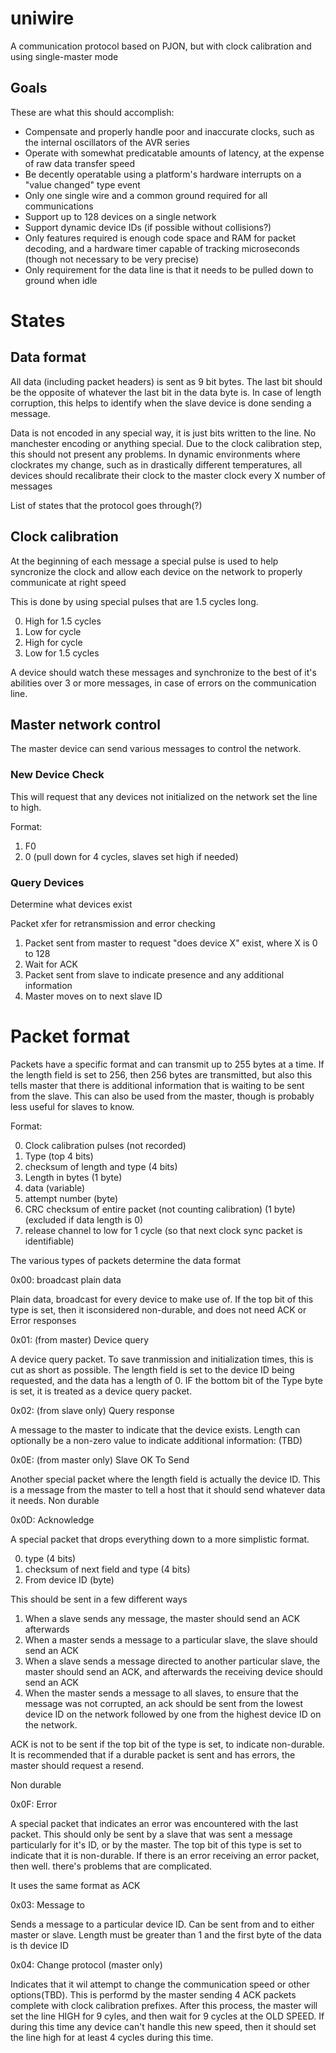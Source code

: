 # uniwire
A communication protocol based on PJON, but with clock calibration and using single-master mode

## Goals

These are what this should accomplish:

* Compensate and properly handle poor and inaccurate clocks, such as the internal oscillators of the AVR series
* Operate with somewhat predicatable amounts of latency, at the expense of raw data transfer speed
* Be decently operatable using a platform's hardware interrupts on a "value changed" type event 
* Only one single wire and a common ground required for all communications
* Support up to 128 devices on a single network
* Support dynamic device IDs (if possible without collisions?)
* Only features required is enough code space and RAM for packet decoding, and a hardware timer capable of tracking microseconds (though not necessary to be very precise)
* Only requirement for the data line is that it needs to be pulled down to ground when idle

# States

## Data format

All data (including packet headers) is sent as 9 bit bytes. The last bit should be the opposite of whatever the last bit in the data byte is. In case of length corruption, this helps to identify when the slave device is done sending a message. 

Data is not encoded in any special way, it is just bits written to the line. No manchester encoding or anything special. Due to the clock calibration step, this should not present any problems. In dynamic environments where clockrates my change, such as in drastically different temperatures, all devices should recalibrate their clock to the master clock every X number of messages

List of states that the protocol goes through(?)

## Clock calibration

At the beginning of each message a special pulse is used to help syncronize the clock and allow each device on the network to properly communicate at right speed

This is done by using special pulses that are 1.5 cycles long. 

0. High for 1.5 cycles
0. Low for cycle
0. High for cycle
0. Low for 1.5 cycles

A device should watch these messages and synchronize to the best of it's abilities over 3 or more messages, in case of errors on the communication line. 

## Master network control

The master device can send various messages to control the network. 

### New Device Check

This will request that any devices not initialized on the network set the line to high. 

Format:

1. F0
2. 0 (pull down for 4 cycles, slaves set high if needed)

### Query Devices

Determine what devices exist

Packet xfer for retransmission and error checking

1. Packet sent from master to request "does device X" exist, where X is 0 to 128
2. Wait for ACK
3. Packet sent from slave to indicate presence and any additional information
4. Master moves on to next slave ID


# Packet format

Packets have a specific format and can transmit up to 255 bytes at a time. If the length field is set to 256, then 256 bytes are transmitted, but also this tells master that there is additional information that is waiting to be sent from the slave. This can also be used from the master, though is probably less useful for slaves to know. 

Format:

0. Clock calibration pulses (not recorded)
0. Type (top 4 bits)
0. checksum of length and type (4 bits)
0. Length in bytes (1 byte)
0. data (variable)
0. attempt number (byte) 
0. CRC checksum of entire packet (not counting calibration) (1 byte) (excluded if data length is 0)
0. release channel to low for 1 cycle (so that next clock sync packet is identifiable)

The various types of packets determine the data format

0x00: broadcast plain data

Plain data, broadcast for every device to make use of. If the top bit of this type is set, then it isconsidered non-durable, and does not need ACK or Error responses

0x01: (from master) Device query

A device query packet. To save tranmission and initialization times, this is cut as short as possible. The length field is set to the device ID being requested, and the data has a length of 0. IF the bottom bit of the Type byte is set, it is treated as a device query packet. 

0x02: (from slave only) Query response

A message to the master to indicate that the device exists. Length can optionally be a non-zero value to indicate additional information: (TBD)

0x0E: (from master only) Slave OK To Send

Another special packet where the length field is actually the device ID. This is a message from the master to tell a host that it should send whatever data it needs. Non durable

0x0D: Acknowledge

A special packet that drops everything down to a more simplistic format. 

0. type (4 bits)
1. checksum of next field and type (4 bits)
2. From device ID (byte)

This should be sent in a few different ways

1. When a slave sends any message, the master should send an ACK afterwards
2. When a master sends a message to a particular slave, the slave should send an ACK
3. When a slave sends a message directed to another particular slave, the master should send an ACK, and afterwards the receiving device should send an ACK
4. When the master sends a message to all slaves, to ensure that the message was not corrupted, an ack should be sent from the lowest device ID on the network followed by one from the highest device ID on the network. 

ACK is not to be sent if the top bit of the type is set, to indicate non-durable. It is recommended that if a durable packet is sent and has errors, the master should request a resend. 

Non durable

0x0F: Error

A special packet that indicates an error was encountered with the last packet. This should only be sent by a slave that was sent a message particularly for it's ID, or by the master. The top bit of this type is set to indicate that it is non-durable. If there is an error receiving an error packet, then well. there's problems that are complicated. 

It uses the same format as ACK

0x03: Message to

Sends a message to a particular device ID. Can be sent from and to either master or slave. Length must be greater than 1 and the first byte of the data is th device ID

0x04: Change protocol (master only)

Indicates that it wil attempt to change the communication speed or other options(TBD). This is performd by the master sending 4 ACK packets complete with clock calibration prefixes. After this process, the master will set the line HIGH for 9 cyles, and then wait for 9 cycles at the OLD SPEED. If during this time any device can't handle this new speed, then it should set the line high for at least 4 cycles during this time. 
